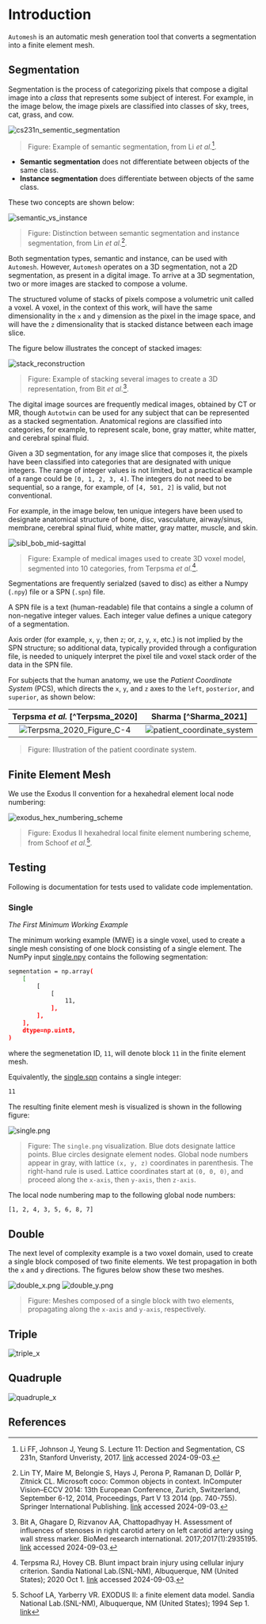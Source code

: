 # Introduction

`Automesh` is an automatic mesh generation tool that converts a segmentation
into a finite element mesh.

## Segmentation

Segmentation is the process of categorizing pixels that compose a digital image
into a *class* that represents some subject of interest.  For example, in the
image below, the image pixels are classified into classes of sky, trees, cat,
grass, and cow.

![cs231n_sementic_segmentation](fig/cs231n_semantic_segmentation.jpg)
> Figure: Example of semantic segmentation, from Li *et al.*[^Li-2017].

* **Semantic segmentation** does not differentiate between objects of the same class.
* **Instance segmentation** does differentiate between objects of the same class.

These two concepts are shown below:

![semantic_vs_instance](fig/semantic_vs_instance.png)
> Figure: Distinction between semantic segmentation and instance segmentation, from Lin *et al.*[^Lin-2014].

Both  segmentation types, semantic and instance, can be used with `Automesh`.  However, `Automesh` operates on a 3D segmentation, not a 2D segmentation, as present in a digital image.  To arrive at a 3D segmentation, two or more images are stacked to compose a volume.

The structured volume of stacks of pixels compose a volumetric unit called a voxel.  A voxel, in the context of this work, will have the same dimensionality in the `x` and `y` dimension as the pixel in the image space, and will have the `z` dimensionality that is stacked distance between each image slice.

The figure below illustrates the concept of stacked images:

![stack_reconstruction](fig/stack_reconstruction.jpg)
> Figure: Example of stacking several images to create a 3D representation, from Bit *et al.*[^Bit-2017].

The digital image sources are frequently medical images, obtained by CT or MR, though `Autotwin` can be used for any subject that can be represented as a stacked segmentation.  Anatomical regions are classified into categories, for example, to represent scale, bone, gray matter, white matter, and cerebral spinal fluid.

Given a 3D segmentation, for any image slice that composes it, the pixels have been classified
into categories that are designated with unique integers.
The range of integer values is not limited, but a practical example of a
range could be `[0, 1, 2, 3, 4]`.  The integers do not need to be sequential,
so a range, for example, of `[4, 501, 2]` is valid, but not conventional.

For example, in the image below, ten unique integers have been used to designate anatomical structure of
bone, disc, vasculature, airway/sinus, membrane, cerebral spinal fluid, white matter, gray matter, muscle, and skin.

![sibl_bob_mid-sagittal](fig/sibl_bob_mid-sagittal.png)
> Figure: Example of medical images used to create 3D voxel model, segmented into 10 categories, from Terpsma *et al.*[^Terpsma-2020].

Segmentations are frequently serialzed (saved to disc) as either a Numpy (`.npy`) file
or a SPN (`.spn`) file.

A SPN file is a text (human-readable) file that contains a single a
column of non-negative integer values.  Each integer value defines a
unique category of a segmentation.

Axis order (for example,
`x`, `y`, then `z`; or, `z`, `y`, `x`, etc.) is not implied by the SPN structure;
so additional data, typically provided through a configuration file, is
needed to uniquely interpret the pixel tile and voxel stack order
of the data in the SPN file.

For subjects that the human anatomy, we use the *Patient Coordinate System* (PCS), which directs the
`x`, `y`, and `z` axes to the `left`, `posterior`, and `superior`, as shown below:

| Terpsma *et al.* [^Terpsma_2020] | Sharma [^Sharma_2021]
| :--: | :--:
| ![Terpsma_2020_Figure_C-4](fig/Terpsma_2020_Figure_C-4.jpg) | ![patient_coordinate_system](fig/patient_coordinate_system.png)
> Figure: Illustration of the patient coordinate system.

## Finite Element Mesh
We use the Exodus II convention for a hexahedral element
local node numbering:

![exodus_hex_numbering_scheme](fig/exodus_hex_numbering_scheme.png)
> Figure: Exodus II hexahedral local finite element numbering scheme, from Schoof *et al.*[^Schoof-1994].

## Testing

Following is documentation for tests used to validate code implementation.

### Single

*The First Minimum Working Example*

The minimum working example (MWE) is a single voxel, used to create a single
mesh consisting of one block consisting of a single element.  The NumPy
input [single.npy](../tests/input/single.npy) contains the following
segmentation:

```bash
segmentation = np.array(
    [
        [
            [
                11,
            ],
        ],
    ],
    dtype=np.uint8,
)
```

where the segmenetation ID, `11`, will denote block `11` in the finite element
mesh.

Equivalently, the [single.spn](../tests/input/single.spn) contains a
single integer:

```bash
11
```

The resulting finite element mesh is visualized is shown in the following
figure:

![single.png](fig/single.png)
> Figure: The `single.png` visualization.  Blue dots designate lattice points.
Blue circles designate element nodes.  Global node numbers appear in gray, with
lattice `(x, y, z)` coordinates in parenthesis.  The right-hand rule is used.
Lattice coordinates start at `(0, 0, 0)`, and proceed along the `x-axis`, then
`y-axis`, then `z-axis`.

The local node numbering map to the following global node numbers:

```bash
[1, 2, 4, 3, 5, 6, 8, 7]
```

## Double

The next level of complexity example is a two voxel domain, used to create
a single block composed of two finite elements.  We test propagation in
both the `x` and `y` directions.  The figures below show these two
meshes.

![double_x.png](fig/double_x.png) ![double_y.png](fig/double_y.png)
> Figure: Meshes composed of a single block with two elements, propagating
along the `x-axis` and `y-axis`, respectively.

## Triple

![triple_x](fig/triple_x.png)

## Quadruple

![quadruple_x](fig/quadruple_x.png)

## References

[^Bit-2017]: Bit A, Ghagare D, Rizvanov AA, Chattopadhyay H. Assessment of influences of stenoses in right carotid artery on left carotid artery using wall stress marker. BioMed research international. 2017;2017(1):2935195. [link](https://onlinelibrary.wiley.com/doi/pdf/10.1155/2017/2935195) accessed 2024-09-03.

[^Li-2017]: Li FF, Johnson J, Yeung S.  Lecture 11: Dection and Segmentation, CS 231n, Stanford Unveristy, 2017.  [link](https://cs231n.stanford.edu/slides/2017/cs231n_2017_lecture11.pdf) accessed 2024-09-03.

[^Lin-2014]: Lin TY, Maire M, Belongie S, Hays J, Perona P, Ramanan D, Dollár P, Zitnick CL. Microsoft coco: Common objects in context. InComputer Vision–ECCV 2014: 13th European Conference, Zurich, Switzerland, September 6-12, 2014, Proceedings, Part V 13 2014 (pp. 740-755). Springer International Publishing. [link](https://arxiv.org/pdf/1405.0312v3) accessed 2024-09-03.

[^Schoof-1994]: Schoof LA, Yarberry VR. EXODUS II: a finite element data model. Sandia National Lab.(SNL-NM), Albuquerque, NM (United States); 1994 Sep 1. [link](https://www.osti.gov/biblio/10102115)

[^Terpsma-2020]: Terpsma RJ, Hovey CB. Blunt impact brain injury using cellular injury criterion. Sandia National Lab.(SNL-NM), Albuquerque, NM (United States); 2020 Oct 1. [link](https://www.osti.gov/servlets/purl/1716577) accessed 2024-09-03.
